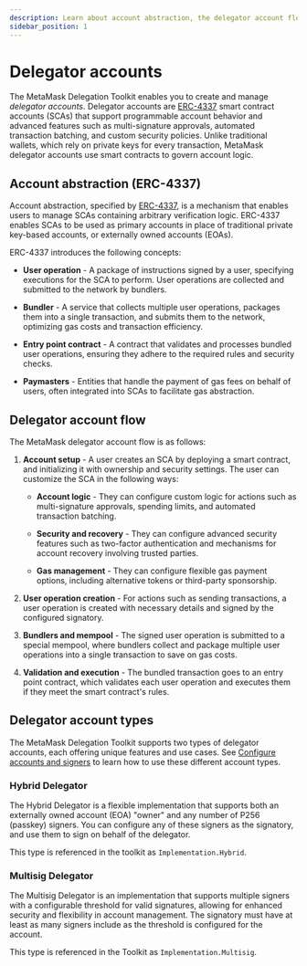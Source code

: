 ```yaml
---
description: Learn about account abstraction, the delegator account flow, and account types.
sidebar_position: 1
---
```


# Delegator accounts

The MetaMask Delegation Toolkit enables you to create and manage *delegator accounts*.
Delegator accounts are [ERC-4337](https://eips.ethereum.org/EIPS/eip-4337) smart contract accounts (SCAs)
that support programmable account behavior and advanced features such as multi-signature approvals,
automated transaction batching, and custom security policies.
Unlike traditional wallets, which rely on private keys for every transaction, MetaMask delegator
accounts use smart contracts to govern account logic.

## Account abstraction (ERC-4337)

Account abstraction, specified by [ERC-4337](https://eips.ethereum.org/EIPS/eip-4337), is a
mechanism that enables users to manage SCAs containing arbitrary verification logic.
ERC-4337 enables SCAs to be used as primary accounts in place of traditional private key-based
accounts, or externally owned accounts (EOAs).

ERC-4337 introduces the following concepts:

- **User operation** - A package of instructions signed by a user, specifying executions for
  the SCA to perform.
  User operations are collected and submitted to the network by bundlers.

- **Bundler** - A service that collects multiple user operations, packages them into a single transaction,
  and submits them to the network, optimizing gas costs and transaction efficiency.

- **Entry point contract** - A contract that validates and processes bundled user operations, ensuring they
  adhere to the required rules and security checks.

- **Paymasters** - Entities that handle the payment of gas fees on behalf of users, often integrated
  into SCAs to facilitate gas abstraction.

## Delegator account flow

The MetaMask delegator account flow is as follows:

1. **Account setup** - A user creates an SCA by deploying a smart contract, and initializing it with
   ownership and security settings.
   The user can customize the SCA in the following ways:

    - **Account logic** - They can configure custom logic for actions such as multi-signature
      approvals, spending limits, and automated transaction batching.

    - **Security and recovery** - They can configure advanced security features such as two-factor
      authentication and mechanisms for account recovery involving trusted parties.

    - **Gas management** - They can configure flexible gas payment options, including alternative
      tokens or third-party sponsorship.

2. **User operation creation** - For actions such as sending transactions, a user operation is created with
   necessary details and signed by the configured signatory.

3. **Bundlers and mempool** - The signed user operation is submitted to a special mempool, where bundlers
   collect and package multiple user operations into a single transaction to save on gas costs.

4. **Validation and execution** - The bundled transaction goes to an entry point contract, which
   validates each user operation and executes them if they meet the smart contract's rules.

## Delegator account types

The MetaMask Delegation Toolkit supports two types of delegator accounts, each offering unique features and use cases.
See [Configure accounts and signers](../how-to/configure-delegator-accounts-signers.md) to learn how to use these different account types.

### Hybrid Delegator

The Hybrid Delegator is a flexible implementation that supports both an externally owned account (EOA) "owner" and any number of P256 (passkey) signers.
You can configure any of these signers as the signatory, and use them to sign on behalf of the delegator.

This type is referenced in the toolkit as `Implementation.Hybrid`.

### Multisig Delegator

The Multisig Delegator is an implementation that supports multiple signers with a configurable threshold for valid signatures, allowing for enhanced security and flexibility in account management. The signatory must have at least as many signers include as the threshold is configured for the account.

This type is referenced in the Toolkit as `Implementation.Multisig`.
